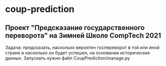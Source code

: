 # coup-prediction
Проект "Предсказание государственного переворота" на Зимней Школе CompTech 2021
-----------------------------------------------------------------------------------------------------------------------------------------------------------------------------------
Задача: предсказать, насколько вероятен госпереворот в той или иной стране и насколько он будет успешен, на основании исторических данных.
Запускать нужно файл CoupPrediction/manage.py

